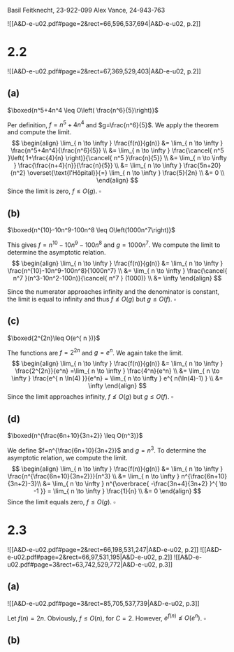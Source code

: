 
Basil Feitknecht, 23-922-099
Alex Vance, 24-943-763


![[A&D-e-u02.pdf#page=2&rect=66,596,537,694|A&D-e-u02, p.2]]


# 2.2
![[A&D-e-u02.pdf#page=2&rect=67,369,529,403|A&D-e-u02, p.2]]

## (a)
$\boxed{n^5+4n^4 \leq O\left( \frac{n^6}{5}\right)}$

Per definition, $f=n^5 + 4n^4$ and $g=\frac{n^6}{5}$. We apply the theorem and compute the limit.
$$
\begin{align}
\lim_{ n \to \infty } \frac{f(n)}{g(n)} &= \lim_{ n \to \infty } \frac{n^5+4n^4}{\frac{n^6}{5}} \\
&= \lim_{ n \to \infty } \frac{\cancel{ n^5 }\left( 1+\frac{4}{n} \right)}{\cancel{ n^5 }\frac{n}{5}} \\
&= \lim_{ n \to \infty } \frac{\frac{n+4}{n}}{\frac{n}{5}} \\
&= \lim_{ n \to \infty } \frac{5n+20}{n^2} \overset{\text{l'Hôpital}}{=} \lim_{ n \to \infty } \frac{5}{2n}  \\
&= 0 \\
\end{align}
$$
Since the limit is zero, $f\leq O(g)$.
$\square$


## (b)
$\boxed{n^{10}-10n^9-100n^8 \leq O\left(1000n^7\right)}$

This gives $f=n^{10}-10n^9-100n^8$ and $g=1000n^7$. We compute the limit to determine the asymptotic relation.
$$
\begin{align}
\lim_{ n \to \infty } \frac{f(n)}{g(n)} &= \lim_{ n \to \infty } \frac{n^{10}-10n^9-100n^8}{1000n^7} \\
&= \lim_{ n \to \infty } \frac{\cancel{ n^7 }(n^3-10n^2-100n)}{\cancel{ n^7 } (1000)} \\
&= \infty
\end{align}
$$

Since the numerator approaches infinity and the denominator is constant, the limit is equal to infinity and thus $f\not\leq O(g)$ but $g\leq O(f)$.
$\square$


## (c)
$\boxed{2^{2n}\leq O(e^{ n })}$

The functions are $f=2^{2n}$ and $g=e^{ n }$. We again take the limit.
$$
\begin{align}
\lim_{ n \to \infty } \frac{f(n)}{g(n)} &= \lim_{ n \to \infty } \frac{2^{2n}}{e^n} =\lim_{ n \to \infty } \frac{4^n}{e^n} \\
&= \lim_{ n \to \infty } \frac{e^{ n \ln(4) }}{e^n} = \lim_{ n \to \infty } e^{ n(\ln(4)-1) } \\
&= \infty
\end{align}
$$
Since the limit approaches infinity, $f \not \leq O(g)$ but $g \leq O(f)$.
$\square$


## (d)
$\boxed{n^{\frac{6n+10}{3n+2}} \leq O(n^3)}$

We define $f=n^{\frac{6n+10}{3n+2}}$ and $g=n^3$. To determine the asymptotic relation, we compute the limit.
$$
\begin{align}
\lim_{ n \to \infty } \frac{f(n)}{g(n)}
&= \lim_{ n \to \infty } \frac{n^{\frac{6n+10}{3n+2}}}{n^3}  \\
&= \lim_{ n \to \infty } n^{\frac{6n+10}{3n+2}-3}\\
&= \lim_{ n \to \infty } n^{\overbrace{ -\frac{3n+4}{3n+2} }^{ \to -1 }} = \lim_{ n \to \infty } \frac{1}{n} \\
&= 0
\end{align}
$$
Since the limit equals zero, $f\leq O(g)$.
$\square$

<div class="page-break" style="page-break-before: always;"></div>

# 2.3
![[A&D-e-u02.pdf#page=2&rect=66,198,531,247|A&D-e-u02, p.2]]
![[A&D-e-u02.pdf#page=2&rect=66,97,531,195|A&D-e-u02, p.2]]
![[A&D-e-u02.pdf#page=3&rect=63,742,529,772|A&D-e-u02, p.3]]

## (a)
![[A&D-e-u02.pdf#page=3&rect=85,705,537,739|A&D-e-u02, p.3]]

Let $f(n)=2n$. Obviously, $f\leq O(n)$, for $C=2$. However, $e^{f(n)} \not \leq O(e^n)$.
$\square$

## (b)
